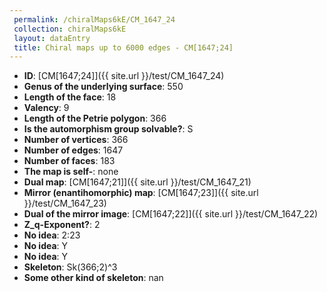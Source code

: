 ```yaml
--- 
 permalink: /chiralMaps6kE/CM_1647_24 
 collection: chiralMaps6kE
 layout: dataEntry
 title: Chiral maps up to 6000 edges - CM[1647;24]
---
```


- **ID**: [CM[1647;24]]({{ site.url }}/test/CM_1647_24)
- **Genus of the underlying surface**: 550
- **Length of the face**: 18
- **Valency**: 9
- **Length of the Petrie polygon**: 366
- **Is the automorphism group solvable?**: S
- **Number of vertices**: 366
- **Number of edges**: 1647
- **Number of faces**: 183
- **The map is self-**: none
- **Dual map**: [CM[1647;21]]({{ site.url }}/test/CM_1647_21)
- **Mirror (enantihomorphic) map**: [CM[1647;23]]({{ site.url }}/test/CM_1647_23)
- **Dual of the mirror image**: [CM[1647;22]]({{ site.url }}/test/CM_1647_22)
- **Z_q-Exponent?**: 2
- **No idea**:  2:23
- **No idea**: Y
- **No idea**: Y
- **Skeleton**: Sk(366;2)^3
- **Some other kind of skeleton**: nan
